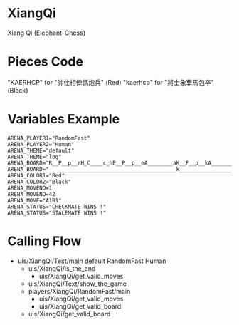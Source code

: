 XiangQi
=======
Xiang Qi (Elephant-Chess)

Pieces Code
===========
"KAERHCP" for "帥仕相俥傌炮兵" (Red)
"kaerhcp" for "將士象車馬包卒" (Black)

Variables Example
=================
	ARENA_PLAYER1="RandomFast"
	ARENA_PLAYER2="Human"
	ARENA_THEME="default"
	ARENA_THEME="log"
	ARENA_BOARD="R__P__p__rH_C____c_hE__P__p__eA________aK__P__p__kA________aE__P__p__eH_C____c_hR__P__p__r|"
	ARENA_BOARD="________________________________________k_________________________________________________|KAAEERRHHCCPPPPPaaeerrhhccppppp"
	ARENA_COLOR1="Red"
	ARENA_COLOR2="Black"
	ARENA_MOVENO=1
	ARENA_MOVENO=42
	ARENA_MOVE="A1B1"
	ARENA_STATUS="CHECKMATE WINS !"
	ARENA_STATUS="STALEMATE WINS !"

Calling Flow
============
* uis/XiangQi/Text/main default RandomFast Human
	* uis/XiangQi/is_the_end
		* uis/XiangQi/get_valid_moves
	* uis/XiangQi/Text/show_the_game
	* players/XiangQi/RandomFast/main
		* uis/XiangQi/get_valid_moves
		* uis/XiangQi/get_valid_board
	* uis/XiangQi/get_valid_board
